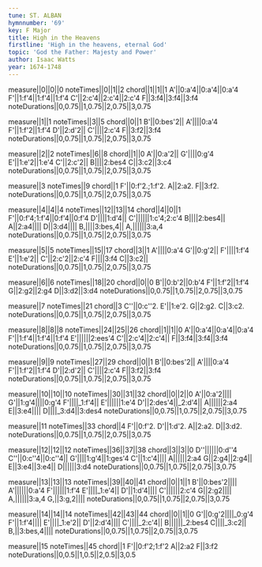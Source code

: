 ```yaml
---
tune: ST. ALBAN
hymnnumber: '69'
key: F Major
title: High in the Heavens
firstline: 'High in the heavens, eternal God'
topic: 'God the Father: Majesty and Power'
author: Isaac Watts
year: 1674-1748
---
```

measure||0||0||0
noteTimes||0||1||2
chord||1||1||1
A'||0:a'4||0:a'4||0:a'4
F'||1:f'4||1:f'4||1:f'4
C'||2:c'4||2:c'4||2:c'4
F||3:f4||3:f4||3:f4
noteDurations||0,0.75||1,0.75||2,0.75||3,0.75

measure||1||1
noteTimes||3||5
chord||0||1
B'||0:bes'2||
A'||||0:a'4
F'||1:f'2||1:f'4
D'||2:d'2||
C'||||2:c'4
F||3:f2||3:f4
noteDurations||0,0.75||1,0.75||2,0.75||3,0.75

measure||2||2
noteTimes||6||8
chord||1||0
A'||0:a'2||
G'||||0:g'4
E'||1:e'2||1:e'4
C'||2:c'2||
B||||2:bes4
C||3:c2||3:c4
noteDurations||0,0.75||1,0.75||2,0.75||3,0.75

measure||3
noteTimes||9
chord||1
F'||0:f'2.;1:f'2.
A||2:a2.
F||3:f2.
noteDurations||0,0.75||1,0.75||2,0.75||3,0.75

measure||4||4||4
noteTimes||12||13||14
chord||4||0||1
F'||0:f'4;1:f'4||0:f'4||0:f'4
D'||||1:d'4||
C'||||||1:c'4;2:c'4
B||||2:bes4||
A||2:a4||||
D||3:d4||||
B,||||3:bes,4||
A,||||||3:a,4
noteDurations||0,0.75||1,0.75||2,0.75||3,0.75

measure||5||5
noteTimes||15||17
chord||3||1
A'||||0:a'4
G'||0:g'2||
F'||||1:f'4
E'||1:e'2||
C'||2:c'2||2:c'4
F||||3:f4
C||3:c2||
noteDurations||0,0.75||1,0.75||2,0.75||3,0.75

measure||6||6
noteTimes||18||20
chord||0||0
B'||0:b'2||0:b'4
F'||1:f'2||1:f'4
G||2:g2||2:g4
D||3:d2||3:d4
noteDurations||0,0.75||1,0.75||2,0.75||3,0.75

measure||7
noteTimes||21
chord||3
C''||0:c''2.
E'||1:e'2.
G||2:g2.
C||3:c2.
noteDurations||0,0.75||1,0.75||2,0.75||3,0.75

measure||8||8||8
noteTimes||24||25||26
chord||1||1||0
A'||0:a'4||0:a'4||0:a'4
F'||1:f'4||1:f'4||1:f'4
E'||||||2:ees'4
C'||2:c'4||2:c'4||
F||3:f4||3:f4||3:f4
noteDurations||0,0.75||1,0.75||2,0.75||3,0.75

measure||9||9
noteTimes||27||29
chord||0||1
B'||0:bes'2||
A'||||0:a'4
F'||1:f'2||1:f'4
D'||2:d'2||
C'||||2:c'4
F||3:f2||3:f4
noteDurations||0,0.75||1,0.75||2,0.75||3,0.75

measure||10||10||10
noteTimes||30||31||32
chord||0||2||0
A'||0:a'2||||
G'||1:g'4||||0:g'4
F'||||_1:f'4||
E'||||||1:e'4
D'||2:des'4||_2:d'4||
A||||||2:a4
E||3:e4||||
D||||_3:d4||3:des4
noteDurations||0,0.75||1,0.75||2,0.75||3,0.75

measure||11
noteTimes||33
chord||4
F'||0:f'2.
D'||1:d'2.
A||2:a2.
D||3:d2.
noteDurations||0,0.75||1,0.75||2,0.75||3,0.75

measure||12||12||12
noteTimes||36||37||38
chord||3||3||0
D''||||||0:d''4
C''||0:c''4||0:c''4||
G'||||1:g'4||1:ges'4
C'||1:c'4||||
A||||||2:a4
G||2:g4||2:g4||
E||3:e4||3:e4||
D||||||3:d4
noteDurations||0,0.75||1,0.75||2,0.75||3,0.75

measure||13||13||13
noteTimes||39||40||41
chord||0||1||1
B'||0:bes'2||||
A'||||||0:a'4
F'||||||1:f'4
E'||||_1:e'4||
D'||1:d'4||||
C'||||||2:c'4
G||2:g2||||
A,||||||3:a,4
G,||3:g,2||||
noteDurations||0,0.75||1,0.75||2,0.75||3,0.75

measure||14||14||14
noteTimes||42||43||44
chord||0||1||0
G'||0:g'2||||_0:g'4
F'||1:f'4||||
E'||||_1:e'2||
D'||2:d'4||||
C'||||_2:c'4||
B||||||_2:bes4
C||||_3:c2||
B,||3:bes,4||||
noteDurations||0,0.75||1,0.75||2,0.75||3,0.75

measure||15
noteTimes||45
chord||1
F'||0:f'2;1:f'2
A||2:a2
F||3:f2
noteDurations||0,0.5||1,0.5||2,0.5||3,0.5

